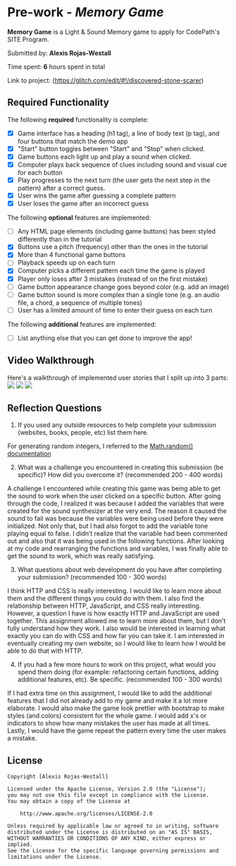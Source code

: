 # Pre-work - *Memory Game*

**Memory Game** is a Light & Sound Memory game to apply for CodePath's SITE Program. 

Submitted by: **Alexis Rojas-Westall**

Time spent: **6** hours spent in total

Link to project: (https://glitch.com/edit/#!/discovered-stone-scarer)

## Required Functionality

The following **required** functionality is complete:

* [x] Game interface has a heading (h1 tag), a line of body text (p tag), and four buttons that match the demo app
* [x] "Start" button toggles between "Start" and "Stop" when clicked. 
* [x] Game buttons each light up and play a sound when clicked. 
* [x] Computer plays back sequence of clues including sound and visual cue for each button
* [x] Play progresses to the next turn (the user gets the next step in the pattern) after a correct guess. 
* [x] User wins the game after guessing a complete pattern
* [x] User loses the game after an incorrect guess

The following **optional** features are implemented:

* [ ] Any HTML page elements (including game buttons) has been styled differently than in the tutorial
* [x] Buttons use a pitch (frequency) other than the ones in the tutorial
* [x] More than 4 functional game buttons
* [ ] Playback speeds up on each turn
* [x] Computer picks a different pattern each time the game is played
* [x] Player only loses after 3 mistakes (instead of on the first mistake)
* [ ] Game button appearance change goes beyond color (e.g. add an image)
* [ ] Game button sound is more complex than a single tone (e.g. an audio file, a chord, a sequence of multiple tones)
* [ ] User has a limited amount of time to enter their guess on each turn

The following **additional** features are implemented:

- [ ] List anything else that you can get done to improve the app!

## Video Walkthrough

Here's a walkthrough of implemented user stories that I split up into 3 parts:
![](https://i.imgur.com/4dFZGvs.gif)
![](https://i.imgur.com/Hub6AAT.gif)
![](https://i.imgur.com/DKjEGgF.gif)

## Reflection Questions
1. If you used any outside resources to help complete your submission (websites, books, people, etc) list them here. 

For generating random integers, I referred to the [Math.random() documentation](https://developer.mozilla.org/en-US/docs/web/javascript/reference/global_objects/math/random)

2. What was a challenge you encountered in creating this submission (be specific)? How did you overcome it? (recommended 200 - 400 words) 

A challenge I encountered while creating this game was being able to get the sound to work when the user clicked on a specific button. 
After going through the code, I realized it was because I added the variables that were created for the sound synthesizer at the very end. 
The reason it caused the sound to fail was because the variables were being used before they were initialized. Not only that, but I had also forgot to add the variable tone playing equal to false. 
I didn’t realize that the variable had been commented out and also that it was being used in the following functions. After looking at my code and rearranging the functions and variables, 
I was finally able to get the sound to work, which was really satisfying.

3. What questions about web development do you have after completing your submission? (recommended 100 - 300 words) 

I think HTTP and CSS is really interesting. I would like to learn more about them and the different things you could do with them. 
I also find the relationship between HTTP, JavaScript, and CSS really interesting. However, a question I have is how exactly HTTP and JavaScript are used together. 
This assignment allowed me to learn more about them, but I don’t fully understand how they work. I also would be interested in learning what exactly you can do with CSS and how far you can take it.
I am interested in eventually creating my own website, so I would like to learn how I would be able to do that with HTTP.

4. If you had a few more hours to work on this project, what would you spend them doing (for example: refactoring certain functions, adding additional features, etc). Be specific. (recommended 100 - 300 words) 

If I had extra time on this assignment, I would like to add the additional features that I did not already add to my game and make it a lot more elaborate.
I would also make the game look prettier with bootstrap to make styles (and colors) consistent for the whole game. I would add x's or indicators to show how 
many mistakes the user has made at all times. Lastly, I would have the game repeat the pattern every time the user makes a mistake.



## License

    Copyright [Alexis Rojas-Westall]

    Licensed under the Apache License, Version 2.0 (the "License");
    you may not use this file except in compliance with the License.
    You may obtain a copy of the License at

        http://www.apache.org/licenses/LICENSE-2.0

    Unless required by applicable law or agreed to in writing, software
    distributed under the License is distributed on an "AS IS" BASIS,
    WITHOUT WARRANTIES OR CONDITIONS OF ANY KIND, either express or implied.
    See the License for the specific language governing permissions and
    limitations under the License.